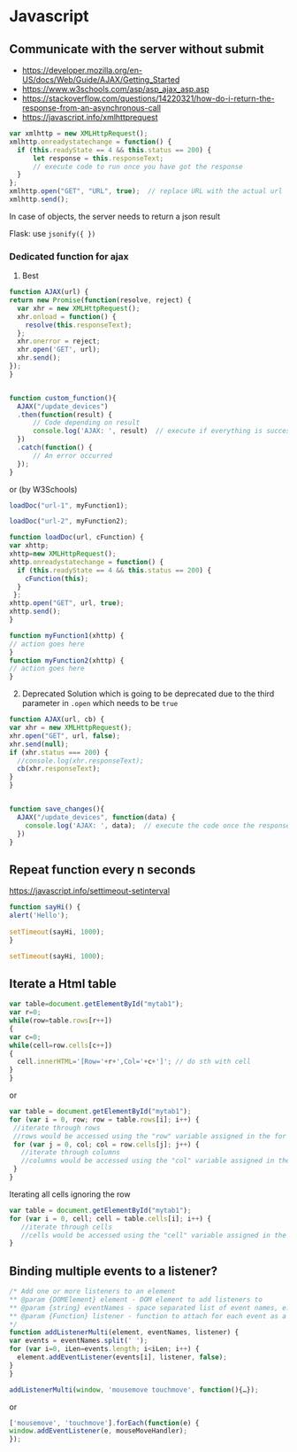 # Javascript

## Communicate with the server without submit
* https://developer.mozilla.org/en-US/docs/Web/Guide/AJAX/Getting_Started
* https://www.w3schools.com/asp/asp_ajax_asp.asp
* https://stackoverflow.com/questions/14220321/how-do-i-return-the-response-from-an-asynchronous-call
* https://javascript.info/xmlhttprequest

```javascript
var xmlhttp = new XMLHttpRequest();
xmlhttp.onreadystatechange = function() {
  if (this.readyState == 4 && this.status == 200) {
      let response = this.responseText;
      // execute code to run once you have got the response
  }
};
xmlhttp.open("GET", "URL", true);  // replace URL with the actual url
xmlhttp.send();
```

In case of objects, the server needs to return a json result

Flask: use `jsonify({ })`


### Dedicated function for ajax
1. Best

```javascript
function AJAX(url) {
return new Promise(function(resolve, reject) {
  var xhr = new XMLHttpRequest();
  xhr.onload = function() {
    resolve(this.responseText);
  };
  xhr.onerror = reject;
  xhr.open('GET', url);
  xhr.send();
});
}


function custom_function(){
  AJAX("/update_devices")
  .then(function(result) {
      // Code depending on result
      console.log('AJAX: ', result)  // execute if everything is successfull 
  })
  .catch(function() {
      // An error occurred
  });
}
```

or (by W3Schools)

```javascript
loadDoc("url-1", myFunction1);

loadDoc("url-2", myFunction2);

function loadDoc(url, cFunction) {
var xhttp;
xhttp=new XMLHttpRequest();
xhttp.onreadystatechange = function() {
  if (this.readyState == 4 && this.status == 200) {
    cFunction(this);
  }
 };
xhttp.open("GET", url, true);
xhttp.send();
}

function myFunction1(xhttp) {
// action goes here
}
function myFunction2(xhttp) {
// action goes here
}
```


2. Deprecated
Solution which is going to be deprecated due to the third parameter in `.open` which needs to be `true`

```javascript
function AJAX(url, cb) {
var xhr = new XMLHttpRequest();
xhr.open("GET", url, false);
xhr.send(null);
if (xhr.status === 200) {
  //console.log(xhr.responseText);
  cb(xhr.responseText);
}
}


function save_changes(){
  AJAX("/update_devices", function(data) {
    console.log('AJAX: ', data);  // execute the code once the response has been got
  })
}
```



## Repeat function every n seconds
https://javascript.info/settimeout-setinterval

```javascript
function sayHi() {
alert('Hello');
  
setTimeout(sayHi, 1000);
}

setTimeout(sayHi, 1000);
```


## Iterate a Html table
```javascript
var table=document.getElementById("mytab1");
var r=0;
while(row=table.rows[r++])
{
var c=0;
while(cell=row.cells[c++])
{
  cell.innerHTML='[Row='+r+',Col='+c+']'; // do sth with cell
}
}
```

or

```javascript
var table = document.getElementById("mytab1");
for (var i = 0, row; row = table.rows[i]; i++) {
 //iterate through rows
 //rows would be accessed using the "row" variable assigned in the for loop
 for (var j = 0, col; col = row.cells[j]; j++) {
   //iterate through columns
   //columns would be accessed using the "col" variable assigned in the for loop
 }  
}
```

Iterating all cells ignoring the row
```javascript
var table = document.getElementById("mytab1");
for (var i = 0, cell; cell = table.cells[i]; i++) {
   //iterate through cells
   //cells would be accessed using the "cell" variable assigned in the for loop
}
```


## Binding multiple events to a listener?

```javascript
/* Add one or more listeners to an element
** @param {DOMElement} element - DOM element to add listeners to
** @param {string} eventNames - space separated list of event names, e.g. 'click change'
** @param {Function} listener - function to attach for each event as a listener
*/
function addListenerMulti(element, eventNames, listener) {
var events = eventNames.split(' ');
for (var i=0, iLen=events.length; i<iLen; i++) {
  element.addEventListener(events[i], listener, false);
}
}

addListenerMulti(window, 'mousemove touchmove', function(){…});
```

or 

```javascript
['mousemove', 'touchmove'].forEach(function(e) {
window.addEventListener(e, mouseMoveHandler);
});
```